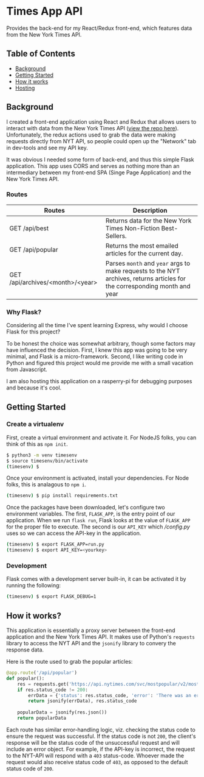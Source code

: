 # Times App API

Provides the back-end for my React/Redux front-end, which features data from the New York Times API. 

## Table of Contents
- [Background](#background)
- [Getting Started](#getStarted)
- [How it works](#how)
- [Hosting](#hosting)


<a name="background"></a>
## Background
I created a front-end application using React and Redux that allows users to interact with data from the New York Times API ([view the repo here](https://github.com/dacrands/times-app)). Unfortunately, the redux actions used to grab the data were making requests directly from NYT API, so people could open up the "Network" tab in dev-tools and see my API key. 

It was obvious I needed some form of back-end, and thus this simple Flask application. This app uses CORS and serves as nothing more than an intermediary between my front-end SPA (Singe Page Application) and the New York Times API.

### Routes
| Routes                  | Description |
|-------------------------|----------------------------------------------|
| GET /api/best           | Returns data for the New York Times Non-Fiction Best-Sellers. |
| GET /api/popular        | Returns the most emailed articles for the current day.|
| GET /api/archives/\<month>/\<year> | Parses `month` and `year` args to make requests to the NYT archives, returns articles for the corresponding month and year|

### Why Flask?
Considering all the time I've spent learning Express, why would I choose Flask for this project?

To be honest the choice was somewhat arbitrary, though some factors may have influenced the decision. First, I knew this app was going to be very minimal, and Flask is a micro-framework. Second, I like writing code in Python and figured this project would me provide me with a small vacation from Javascript.

I am also hosting this application on a rasperry-pi for debugging purposes and because it's cool.

<a name="getStarted"></a>
## Getting Started

### Create a virtualenv
First, create a virtual environment and activate it. For NodeJS folks, you can think of this as `npm init`.
```bash
$ python3 -m venv timesenv
$ source timesenv/bin/activate
(timesenv) $
```

Once your environment is activated, install your dependencies. For Node folks, this is analagous to `npm i`.

```bash
(timesenv) $ pip install requirements.txt
```
Once the packages have been downloaded, let's configure two environment variables. The first, `FLASK_APP`, is the entry point of our application. When we run `flask run`, Flask looks at the value of `FLASK_APP` for the proper file to execute. The second is our `API_KEY` which */config.py* uses so we can access the API-key in the application.

```bash
(timesenv) $ export FLASK_APP=run.py
(timesenv) $ export API_KEY=<yourkey>
```


### Development
Flask comes with a development server built-in, it can be activated it by running the following:
```bash
(timesenv) $ export FLASK_DEBUG=1
```

<a name="how"></a>
## How it works?
This application is essentially a proxy server between the front-end application and the New York Times API. It makes use of Python's `requests` library to access the NYT API and the `jsonify` library to convery the response data.

Here is the route used to grab the popular articles: 
```python
@app.route('/api/popular')
def popular():
    res = requests.get('https://api.nytimes.com/svc/mostpopular/v2/mostemailed/all-sections/1.json?api-key={0}'.format(app.config['API_KEY']))
    if res.status_code != 200:
        errData = {'status': res.status_code, 'error': 'There was an error'}
        return jsonify(errData), res.status_code    
  
    popularData = jsonify(res.json())
    return popularData
```

Each route has similar error-handling logic, viz. checking the status code to ensure the request was successful. If the status code is not `200`, the client's response will be the status code of the unsuccessful request and will include an error object. For example, if the API-key is incorrect, the request to the NYT-API will respond with a `403` status-code. Whoever made the request would also receive status code of `403`, as opposed to the default status code of `200`.  